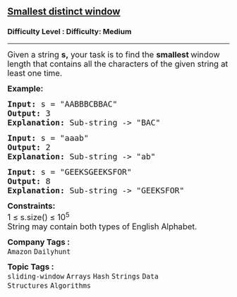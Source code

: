 <h2><a href="https://www.geeksforgeeks.org/problems/smallest-distant-window3132/1">Smallest distinct window</a></h2><h3>Difficulty Level : Difficulty: Medium</h3><hr><div class="problems_problem_content__Xm_eO"><p><span style="font-size: 18px;">Given a string <strong>s,</strong> your task is to find the <strong>smallest </strong>window length that contains all the characters of the given string at least one time.</span></p>
<p><span style="font-size: 18px;"><strong>Example:</strong></span></p>
<div>
<pre><span style="font-size: 18px;"><strong>Input:</strong> s = "AABBBCBBAC"
<strong>Output:</strong> 3
<strong>Explanation:</strong> Sub-string -&gt; "BAC"
</span></pre>
</div>
<pre><span style="font-size: 18px;"><strong>Input:</strong> s = "aaab"
<strong>Output:</strong> 2
<strong>Explanation:</strong> Sub-string -&gt; "ab"</span></pre>
<pre><span style="font-size: 18px;"><strong>Input:</strong> s = "GEEKSGEEKSFOR"
<strong>Output:</strong> 8
<strong>Explanation:</strong> Sub-string -&gt; "GEEKSFOR"</span></pre>
<p><span style="font-size: 18px;"><strong>Constraints:</strong><br>1 ≤ s.size() ≤ 10<sup>5</sup><br>String may contain both types of English Alphabet.</span></p></div><p><span style=font-size:18px><strong>Company Tags : </strong><br><code>Amazon</code>&nbsp;<code>Dailyhunt</code>&nbsp;<br><p><span style=font-size:18px><strong>Topic Tags : </strong><br><code>sliding-window</code>&nbsp;<code>Arrays</code>&nbsp;<code>Hash</code>&nbsp;<code>Strings</code>&nbsp;<code>Data Structures</code>&nbsp;<code>Algorithms</code>&nbsp;